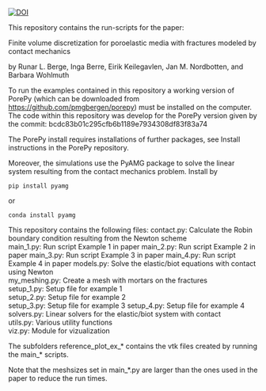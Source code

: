 [![DOI](https://zenodo.org/badge/179075991.svg)](https://zenodo.org/badge/latestdoi/179075991)

This repository contains the run-scripts for the paper:

Finite volume discretization for poroelastic media with fractures
modeled by contact mechanics

by
Runar L. Berge, Inga Berre, Eirik Keilegavlen, Jan M. Nordbotten, and Barbara Wohlmuth

To run the examples contained in this repository a working version of PorePy (which can
be downloaded from https://github.com/pmgbergen/porepy) must be installed on the computer.
The code within this repository was develop for the PorePy version given by the commit:
bcdc83b01c295cfb6b1189e7934308df83f83a74

The PorePy install requires installations of further packages, see Install instructions
in the PorePy repository.

Moreover, the simulations use the PyAMG package to solve the linear system resulting 
from the contact mechanics problem. Install by 

	pip install pyamg

or 

	conda install pyamg

This repository contains the following files:
contact.py:	Calculate the Robin boundary condition resulting from the Newton scheme  
main_1.py:   	Run script Example 1 in paper
main_2.py:     	Run script Example 2 in paper
main_3.py:     	Run script Example 3 in paper
main_4.py:     	Run script Example 4 in paper
models.py:     	Solve the elastic/biot equations with contact using Newton  
my_meshing.py: 	Create a mesh with mortars on the fractures   
setup_1.py:    	Setup file for example 1  
setup_2.py:    	Setup file for example 2  
setup_3.py:    	Setup file for example 3
setup_4.py:    	Setup file for example 4
solvers.py:    	Linear solvers for the elastic/biot system with contact  
utils.py:      	Various utility functions  
viz.py:        	Module for vizualization  

The subfolders reference_plot_ex_* contains the vtk files created by running the main_* scripts.

Note that the meshsizes set in main_*.py are larger than the ones used in the paper to reduce
the run times.
